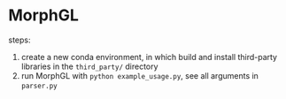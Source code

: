 # MorphGL

steps:

1. create a new conda environment, in which build and install third-party libraries in the `third_party/` directory
2. run MorphGL with `python example_usage.py`, see all arguments in `parser.py`
